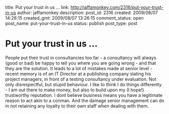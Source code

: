 title: Put your trust in us ...
link: http://jaffamonkey.com/2316/put-your-trust-in-us
author: jaffamonkey
description: 
post_id: 2316
created: 2009/08/07 14:26:15
created_gmt: 2009/08/07 13:26:15
comment_status: open
post_name: put-your-trust-in-us
status: publish
post_type: post

# Put your trust in us ...

People put their trust in consultancies too far - a consultancy will always (good or bad) be happy to tell you where you are going wrong - and that they are the solution. It leads to a lot of mistakes made at senior level - recent memory is of an IT Director at a publishing company slating his project managers, in front of a testing consultancy under evaluation. Not only disrespectful, but stupid behaviour. I like to think I do things differently - I am out there to make money, but also to build upon my (I hope!) trustworthy reputation. I dont believe business means you have a legitimate reason to act akin to a conman. And the damage senior management can do in not retaining any loyalty to their own staff when dealing with them.